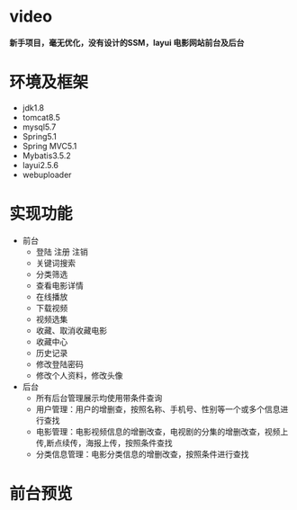 # video
**新手项目，毫无优化，没有设计的SSM，layui 电影网站前台及后台**

# 环境及框架
- jdk1.8
- tomcat8.5
- mysql5.7
- Spring5.1
- Spring MVC5.1
- Mybatis3.5.2
- layui2.5.6
- webuploader

# 实现功能
- 前台
  - 登陆 注册 注销
  - 关键词搜索
  - 分类筛选
  - 查看电影详情
  - 在线播放
  - 下载视频
  - 视频选集
  - 收藏、取消收藏电影
  - 收藏中心
  - 历史记录
  - 修改登陆密码
  - 修改个人资料，修改头像
- 后台
  - 所有后台管理展示均使用带条件查询
  - 用户管理：用户的增删查，按照名称、手机号、性别等一个或多个信息进行查找
  - 电影管理：电影视频信息的增删改查，电视剧的分集的增删改查，视频上传,断点续传，海报上传，按照条件查找
  - 分类信息管理：电影分类信息的增删改查，按照条件进行查找

# 前台预览
